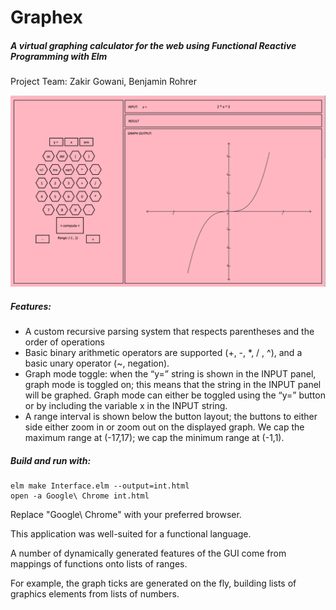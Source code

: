 # Graphex
##### A virtual graphing calculator for the web using Functional Reactive Programming with Elm

Project Team:  Zakir Gowani, Benjamin Rohrer

<img src="./imgs/snapshot.png" alt="App Screenshot on Desktop" width="600" style="display:inline-block;text-align:center;margin:auto;"/>

##### Features:
- A custom recursive parsing system that respects parentheses and the order of operations
- Basic binary arithmetic operators are supported (+, -, *, / , ^), and a basic unary operator (~, negation).
- Graph mode toggle: when the “y=” string is shown in the INPUT panel, graph mode is toggled on; this means that the string in the INPUT panel will be graphed. Graph mode can either be toggled using the “y=” button or by including the variable x in the INPUT string.
- A range interval is shown below the button layout; the buttons to either side either zoom in or zoom out on the displayed graph. We cap the maximum range at (-17,17); we cap the minimum range at (-1,1).


##### Build and run with:
```
elm make Interface.elm --output=int.html
open -a Google\ Chrome int.html
```
Replace "Google\ Chrome" with your preferred browser.


This application was well-suited for a functional language.

A number of dynamically generated features of the GUI come from mappings of functions onto lists of ranges. 

For example, the graph ticks are generated on the fly, building lists of graphics elements from lists of numbers.
